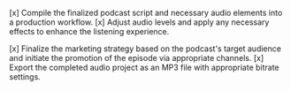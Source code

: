 [x] Compile the finalized podcast script and necessary audio elements into a production workflow.
[x] Adjust audio levels and apply any necessary effects to enhance the listening experience.


[x] Finalize the marketing strategy based on the podcast's target audience and initiate the promotion of the episode via appropriate channels.
[x] Export the completed audio project as an MP3 file with appropriate bitrate settings.